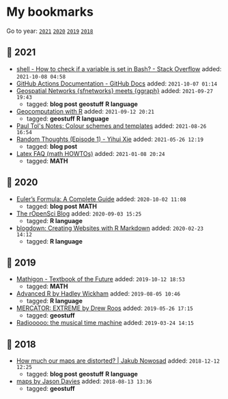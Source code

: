 # My bookmarks

Go to year: [`2021`](#date-2021) [`2020`](#date-2020) [`2019`](#date-2019) [`2018`](#date-2018)

## :date: 2021

* [shell - How to check if a variable is set in Bash? - Stack Overflow](https://stackoverflow.com/questions/3601515/how-to-check-if-a-variable-is-set-in-bash) added: `2021-10-08 04:58`
* [GitHub Actions Documentation - GitHub Docs](https://docs.github.com/en/actions) added: `2021-10-07 01:14`
* [Geospatial Networks {sfnetworks} meets {ggraph}](https://loreabad6.github.io/posts/2021-03-05-geospatial-network-visualization/) added: `2021-09-27 19:43`
  + tagged: **blog post** **geostuff** **R language**
* [Geocomputation with R](https://geocompr.robinlovelace.net/) added: `2021-09-12 20:21`
  + tagged: **geostuff** **R language**
* [Paul Tol's Notes: Colour schemes and templates](https://personal.sron.nl/~pault/) added: `2021-08-26 16:54`
* [Random Thoughts (Episode 1) - Yihui Xie](https://yihui.org/en/2021/03/random-1) added: `2021-05-26 12:19`
  + tagged: **blog post**
* [Latex FAQ (math HOWTOs)](https://www.math-linux.com/latex-26/faq/latex-faq/) added: `2021-01-08 20:24`
  + tagged: **MATH**

## :date: 2020

* [Euler’s Formula: A Complete Guide](https://mathvault.ca/euler-formula) added: `2020-10-02 11:08`
  + tagged: **blog post** **MATH**
* [The rOpenSci Blog](https://ropensci.org/blog/) added: `2020-09-03 15:25`
  + tagged: **R language**
* [blogdown: Creating Websites with R Markdown](https://bookdown.org/yihui/blogdown/) added: `2020-02-23 14:12`
  + tagged: **R language**

## :date: 2019

* [Mathigon - Textbook of the Future](https://mathigon.org/) added: `2019-10-12 18:53`
  + tagged: **MATH**
* [Advanced R by Hadley Wickham](http://adv-r.had.co.nz/Introduction.html) added: `2019-08-05 10:46`
  + tagged: **R language**
* [MERCATOR: EXTREME by Drew Roos](https://mrgris.com/projects/merc-extreme) added: `2019-05-26 17:15`
  + tagged: **geostuff**
* [Radiooooo: the musical time machine](https://radiooooo.com/) added: `2019-03-24 14:15`

## :date: 2018

* [How much our maps are distorted? | Jakub Nowosad](https://nowosad.github.io/post/maps-distortion/) added: `2018-12-12 12:25`
  + tagged: **blog post** **geostuff** **R language**
* [maps by Jason Davies](https://www.jasondavies.com/maps/) added: `2018-08-13 13:36`
  + tagged: **geostuff**
